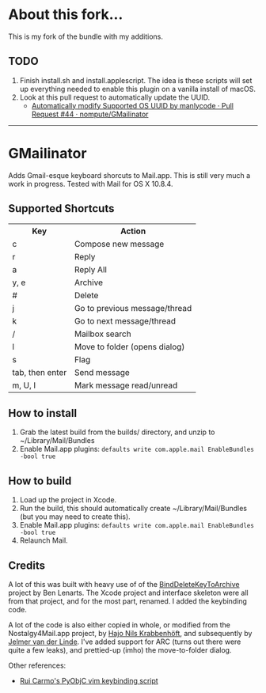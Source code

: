 # About this fork...

This is my fork of the bundle with my additions.

## TODO

1. Finish install.sh and install.applescript.  The idea is these scripts will set up everything needed to enable this plugin on a vanilla install of macOS.
1. Look at this pull request to automatically update the UUID.
	* [Automatically modify Supported OS UUID by manlycode · Pull Request #44 · nompute/GMailinator]( https://github.com/nompute/GMailinator/pull/44/files?diff=split )

---

# GMailinator

Adds Gmail-esque keyboard shorcuts to Mail.app.  This is still very much a work
in progress.  Tested with Mail for OS X 10.8.4.

## Supported Shortcuts

<table>
  <tr><th>Key</th><th>Action</th></tr>
  <tr><td>c</td><td>Compose new message</td></tr>
  <tr><td>r</td><td>Reply</td></tr>
  <tr><td>a</td><td>Reply All</td></tr>
  <tr><td>y, e</td><td>Archive</td></tr>
  <tr><td>#</td><td>Delete</td></tr>
  <tr><td>j</td><td>Go to previous message/thread</td></tr>
  <tr><td>k</td><td>Go to next message/thread</td></tr>
  <tr><td>/</td><td>Mailbox search</td></tr>
  <tr><td>l</td><td>Move to folder (opens dialog)</td></tr>
  <tr><td>s</td><td>Flag</td></tr>
  <tr><td>tab, then enter</td><td>Send message</td></tr>
  <tr><td>m, U, I</td><td>Mark message read/unread</td></tr>
</table>

## How to install

1. Grab the latest build from the builds/ directory, and unzip to ~/Library/Mail/Bundles
2. Enable Mail.app plugins:
       `defaults write com.apple.mail EnableBundles -bool true`

## How to build

1. Load up the project in Xcode.
2. Run the build, this should automatically create ~/Library/Mail/Bundles (but you may need to create this).
3. Enable Mail.app plugins:
       `defaults write com.apple.mail EnableBundles -bool true`
4. Relaunch Mail.

## Credits

A lot of this was built with heavy use of of the
[BindDeleteKeyToArchive](https://github.com/benlenarts/BindDeleteKeyToArchive)
project by Ben Lenarts.  The Xcode project and interface skeleton were
all from that project, and for the most part, renamed.  I added the keybinding code.

A lot of the code is also either copied in whole, or modified from the
Nostalgy4Mail.app project, by [Hajo Nils
Krabbenhöft](https://github.com/fxtentacle/Nostalgy-4-Mail.app), and
subsequently by [Jelmer van der
Linde](https://github.com/jelmervdl/Nostalgy-4-Mail.app). I've added support
for ARC (turns out there were quite a few leaks), and prettied-up (imho) the
move-to-folder dialog.

Other references:

- [Rui Carmo's PyObjC vim keybinding script](http://taoofmac.com/space/blog/2011/08/13/2110)
